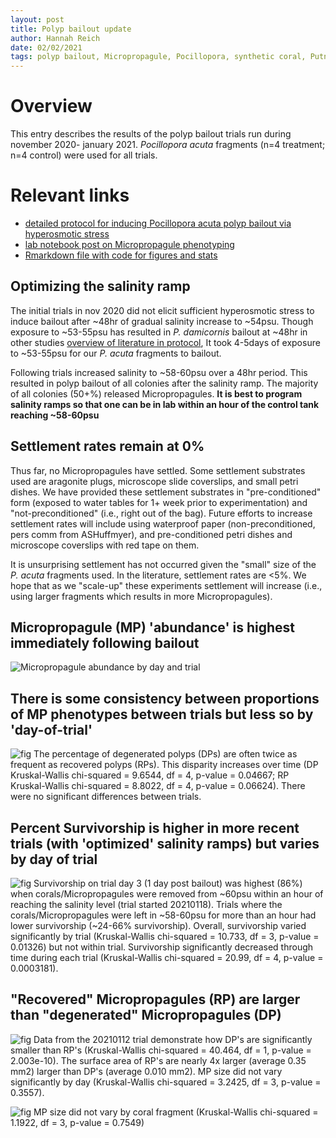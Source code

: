 ```yaml
---
layout: post
title: Polyp bailout update
author: Hannah Reich
date: 02/02/2021
tags: polyp bailout, Micropropagule, Pocillopora, synthetic coral, Putnam lab, NSF HDR, phenotype, survivorship
---
```


# Overview
This entry describes the results of the polyp bailout trials run during november 2020- january 2021. *Pocillopora acuta* fragments (n=4 treatment; n=4 control) were used for all trials.

# Relevant links
- [detailed protocol for inducing Pocillopora acuta polyp bailout via hyperosmotic stress](https://github.com/thesyntheticcoral/SynCoral_Protocols/blob/master/Polyp_Bailout/PUTNAM_LAB_POLYP_BAILOUT_PROTOCOL.md)
- [lab notebook post on Micropropagule phenotyping](https://github.com/hgreich/HGRlabnotebook/blob/master/_posts/20210120_micropropagule_phenotyping.Md)
- [Rmarkdown file with code for figures and stats](https://github.com/thesyntheticcoral/PolypBailoutExpt/blob/main/scripts/PolypBailoutTrialFigs.Rmd)

## Optimizing the salinity ramp
The initial trials in nov 2020 did not elicit sufficient hyperosmotic stress to induce bailout after ~48hr of gradual salinity increase to ~54psu. Though exposure to ~53-55psu has resulted in *P. damicornis* bailout at ~48hr in other studies [overview of literature in protocol](https://github.com/thesyntheticcoral/SynCoral_Protocols/blob/master/Polyp_Bailout/PUTNAM_LAB_POLYP_BAILOUT_PROTOCOL.md), It took 4-5days of exposure to ~53-55psu for our *P. acuta* fragments to bailout.

Following trials increased salinity to ~58-60psu over a 48hr period. This resulted in polyp bailout of all colonies after the salinity ramp. The majority of all colonies (50+%) released Micropropagules. **It is best to program salinity ramps so that one can be in lab within an hour of the control tank reaching ~58-60psu**

## Settlement rates remain at 0%
Thus far, no Micropropagules have settled. Some settlement substrates used are aragonite plugs, microscope slide coverslips, and small petri dishes. We have provided these settlement substrates in "pre-conditioned" form (exposed to water tables for 1+ week prior to experimentation) and "not-preconditioned" (i.e., right out of the bag). Future efforts to increase settlement rates will include using waterproof paper (non-preconditioned, pers comm from ASHuffmyer), and pre-conditioned petri dishes and microscope coverslips with red tape on them.

It is unsurprising settlement has not occurred given the "small" size of the *P. acuta* fragments used. In the literature, settlement rates are <5%. We hope that as we "scale-up" these experiments settlement will increase (i.e., using larger fragments which results in more Micropropagules).

## Micropropagule (MP) 'abundance' is highest immediately following bailout
![Micropropagule abundance by day and trial](https://github.com/thesyntheticcoral/PolypBailoutExpt/blob/main/figures/MP_survival_all_trials.png)

## There is some consistency between proportions of MP phenotypes between trials but less so by 'day-of-trial'
![fig](https://github.com/thesyntheticcoral/PolypBailoutExpt/blob/main/figures/mp_pheno_pct_all_trials.png)
The percentage of degenerated polyps (DPs) are often twice as frequent as recovered polyps (RPs). This disparity increases over time (DP Kruskal-Wallis chi-squared = 9.6544, df = 4, p-value = 0.04667; RP Kruskal-Wallis chi-squared = 8.8022, df = 4, p-value = 0.06624). There were no significant differences between trials.

## Percent Survivorship is higher in more recent trials (with 'optimized' salinity ramps) but varies by day of trial
![fig](https://github.com/thesyntheticcoral/PolypBailoutExpt/blob/main/figures/survivorship_alltrials.png)
Survivorship on trial day 3 (1 day post bailout) was highest (86%) when corals/Micropropagules were removed from ~60psu within an hour of reaching the salinity level (trial started 20210118). Trials where the corals/Micropropagules were left in ~58-60psu for more than an hour had lower survivorship (~24-66% survivorship). Overall, survivorship varied significantly by trial (Kruskal-Wallis chi-squared = 10.733, df = 3, p-value = 0.01326) but not within trial. Survivorship significantly decreased through time during each trial (Kruskal-Wallis chi-squared = 20.99, df = 4, p-value = 0.0003181).

## "Recovered" Micropropagules (RP) are larger than "degenerated" Micropropagules (DP)
![fig](https://github.com/thesyntheticcoral/PolypBailoutExpt/blob/main/figures/mp_size_by_pheno.png)
Data from the 20210112 trial demonstrate how DP's are significantly smaller than RP's (Kruskal-Wallis chi-squared = 40.464, df = 1, p-value = 2.003e-10). The surface area of RP's are nearly 4x larger (average 0.35 mm2) larger than DP's (average 0.010 mm2). MP size did not vary significantly by day (Kruskal-Wallis chi-squared = 3.2425, df = 3, p-value = 0.3557).

![fig](https://github.com/thesyntheticcoral/PolypBailoutExpt/blob/main/figures/mp_size_by_pheno_AND_fragid.png)
MP size did not vary by coral fragment (Kruskal-Wallis chi-squared = 1.1922, df = 3, p-value = 0.7549)
